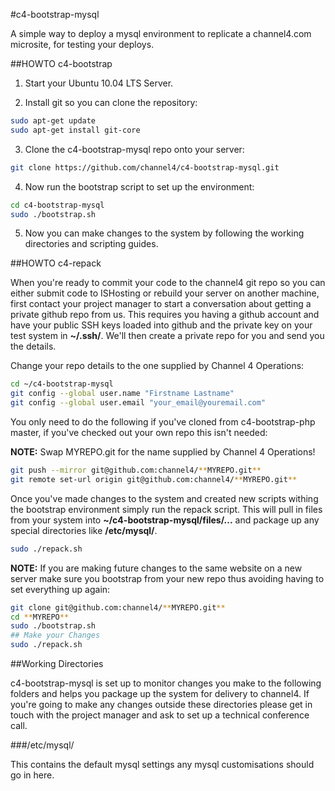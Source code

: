 #c4-bootstrap-mysql

A simple way to deploy a mysql environment to replicate a channel4.com microsite, for testing your deploys.

##HOWTO c4-bootstrap

1. Start your Ubuntu 10.04 LTS Server.

2. Install git so you can clone the repository:

```bash
sudo apt-get update
sudo apt-get install git-core
```

3. Clone the c4-bootstrap-mysql repo onto your server:

```bash
git clone https://github.com/channel4/c4-bootstrap-mysql.git
```

4. Now run the bootstrap script to set up the environment:

```bash
cd c4-bootstrap-mysql
sudo ./bootstrap.sh
```

5. Now you can make changes to the system by following the working directories and scripting guides.



##HOWTO c4-repack

When you're ready to commit your code to the channel4 git repo so you can either submit code to ISHosting or rebuild your server on another machine, first contact your project manager to start a conversation about getting a private github repo from us. This requires you having a github account and have your public SSH keys loaded into github and the private key on your test system in **~/.ssh/**. We'll then create a private repo for you and send you the details.

Change your repo details to the one supplied by Channel 4 Operations:

```bash
cd ~/c4-bootstrap-mysql
git config --global user.name "Firstname Lastname"
git config --global user.email "your_email@youremail.com"
```
You only need to do the following if you've cloned from c4-bootstrap-php master, if you've checked out your own repo this isn't needed:

**NOTE:** Swap MYREPO.git for the name supplied by Channel 4 Operations!

```bash
git push --mirror git@github.com:channel4/**MYREPO.git**
git remote set-url origin git@github.com:channel4/**MYREPO.git**
```

Once you've made changes to the system and created new scripts withing the bootstrap environment simply run the repack script. This will pull in files from your system into **~/c4-bootstrap-mysql/files/...** and package up any special directories like **/etc/mysql/**.

```bash
sudo ./repack.sh
```

**NOTE:** If you are making future changes to the same website on a new server make sure you bootstrap from your new repo thus avoiding having to set everything up again:

```bash
git clone git@github.com:channel4/**MYREPO.git**
cd **MYREPO**
sudo ./bootstrap.sh
## Make your Changes
sudo ./repack.sh
```


##Working Directories

c4-bootstrap-mysql is set up to monitor changes you make to the following folders and helps you package up the system for delivery to channel4. If you're going to make any changes outside these directories please get in touch with the project manager and ask to set up a technical conference call.

###/etc/mysql/

This contains the default mysql settings any mysql customisations should go in here. 


